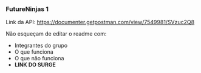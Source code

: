 ### FutureNinjas 1

Link da API: https://documenter.getpostman.com/view/7549981/SVzuc2Q8

Não esqueçam de editar o readme com: 
- Integrantes do grupo
- O que funciona
- O que não funciona
- **LINK DO SURGE**
